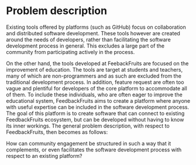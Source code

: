 # Problem description
Existing tools offered by platforms (such as GitHub) focus on collaboration and distributed software development. These tools however are created around the needs of developers, rather than facilitating the software development process in general. This excludes a large part of the community from participating actively in the process.

On the other hand, the tools developed at FeebackFruits are focused on the improvement of education. The tools are target at students and teachers, many of which are non-programmers and as such are excluded from the traditional development process. In addition, feature request are often too vague and plentiful for developers of the core platform to accommodate all of them. To include these individuals, who are often eager to improve the educational system, FeedbackFruits aims to create a platform where anyone with useful expertise can be included in the software development process. The goal of this platform is to create software that can connect to existing FeedbackFruits ecosystem, but can be developed without having to know its inner workings. The general problem description, with respect to FeedbackFruits, then becomes as follows:

How can community engagement be structured in such a way that it complements, or even facilitates the software development process with respect to an existing platform?
